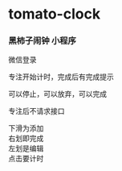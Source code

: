 # tomato-clock

### 黑柿子闹钟 小程序
    
微信登录    

专注开始计时，完成后有完成提示  

可以停止，可以放弃，可以完成  

专注后不请求接口
        
下滑为添加      
右划即完成  
左划是编辑  
点击要计时  
